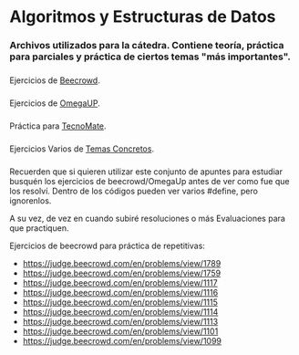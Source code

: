 <h1 align="left">Algoritmos y Estructuras de Datos</h1>

###

<h3 align="left">Archivos utilizados para la cátedra. Contiene teoría, práctica para parciales y práctica de ciertos temas "más importantes".</h3>

###
Ejercicios de [Beecrowd](https://github.com/Franklynjsb/AEEDD2024/tree/main/Ejercicios/1.%20BeeCrowd).

###

Ejercicios de [OmegaUP](https://github.com/Franklynjsb/AEEDD2024/tree/main/Ejercicios/2.%20OmegaUp).

###

Práctica para [TecnoMate](https://github.com/Franklynjsb/AEEDD2024/tree/main/Taller%20Tecnomate%202024).

###

Ejercicios Varios de [Temas Concretos](https://github.com/Franklynjsb/AEEDD2024/tree/main/Ejercicios/3.%20Temas%20Concretos).

###

###
<p>Recuerden que si quieren utilizar este conjunto de apuntes para estudiar busquén los ejercicios de beecrowd/OmegaUp antes de ver como fue que los resolví. Dentro de los códigos pueden ver varios #define, pero ignorenlos.</p>
<p>A su vez, de vez en cuando subiré resoluciones o más Evaluaciones para que practiquen.</p>

Ejercicios de beecrowd para práctica de repetitivas:
- https://judge.beecrowd.com/en/problems/view/1789
- https://judge.beecrowd.com/en/problems/view/1759
- https://judge.beecrowd.com/en/problems/view/1117
- https://judge.beecrowd.com/en/problems/view/1116
- https://judge.beecrowd.com/en/problems/view/1115
- https://judge.beecrowd.com/en/problems/view/1114
- https://judge.beecrowd.com/en/problems/view/1113
- https://judge.beecrowd.com/en/problems/view/1101
- https://judge.beecrowd.com/en/problems/view/1099

